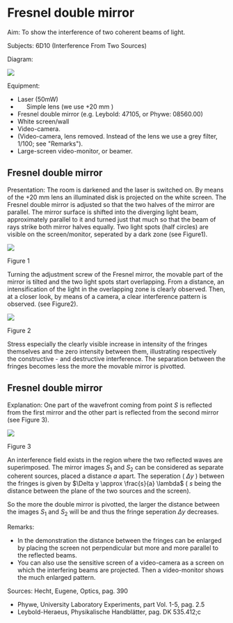 # Fresnel double mirror 

Aim: To show the interference of two coherent beams of light.

Subjects: 6D10 (Interference From Two Sources)

Diagram:

![](https://cdn.mathpix.com/cropped/2024_06_24_fb259fbc1a4d5f683018g-1.jpg?height=437&width=653&top_left_y=405&top_left_x=823)

Equipment:

- Laser (50mW)
- $\quad$ Simple lens (we use $+20 \mathrm{~mm}$ )
- Fresnel double mirror (e.g. Leybold: 47105, or Phywe: 08560.00)
- White screen/wall
- Video-camera.
- (Video-camera, lens removed. Instead of the lens we use a grey filter, $1 / 100$; see "Remarks").
- Large-screen video-monitor, or beamer.


## Fresnel double mirror

Presentation: The room is darkened and the laser is switched on. By means of the $+20 \mathrm{~mm}$ lens an illuminated disk is projected on the white screen. The Fresnel double mirror is adjusted so that the two halves of the mirror are parallel. The mirror surface is shifted into the diverging light beam, approximately parallel to it and turned just that much so that the beam of rays strike both mirror halves equally. Two light spots (half circles) are visible on the screen/monitor, seperated by a dark zone (see Figure1).

![](https://cdn.mathpix.com/cropped/2024_06_24_fb259fbc1a4d5f683018g-2.jpg?height=428&width=295&top_left_y=610&top_left_x=1010)

Figure 1

Turning the adjustment screw of the Fresnel mirror, the movable part of the mirror is tilted and the two light spots start overlapping. From a distance, an intensification of the light in the overlapping zone is clearly observed. Then, at a closer look, by means of a camera, a clear interference pattern is observed. (see Figure2).

![](https://cdn.mathpix.com/cropped/2024_06_24_fb259fbc1a4d5f683018g-2.jpg?height=431&width=296&top_left_y=1297&top_left_x=1012)

Figure 2

Stress especially the clearly visible increase in intensity of the fringes themselves and the zero intensity between them, illustrating respectively the constructive - and destructive interference. The separation between the fringes becomes less the more the movable mirror is pivotted.

## Fresnel double mirror

Explanation: One part of the wavefront coming from point $S$ is reflected from the first mirror and the other part is reflected from the second mirror (see Figure 3).

![](https://cdn.mathpix.com/cropped/2024_06_24_fb259fbc1a4d5f683018g-3.jpg?height=480&width=333&top_left_y=470&top_left_x=988)

Figure 3

An interference field exists in the region where the two reflected waves are superimposed. The mirror images $S_{1}$ and $S_{2}$ can be considered as separate coherent sources, placed a distance $a$ apart. The seperation ( $\Delta y$ ) between the fringes is given by $\Delta y \approx \frac{s}{a} \lambda$ ( $s$ being the distance between the plane of the two sources and the screen).

So the more the double mirror is pivotted, the larger the distance between the images $S_{1}$ and $S_{2}$ will be and thus the fringe seperation $\Delta y$ decreases.

Remarks:

- In the demonstration the distance between the fringes can be enlarged by placing the screen not perpendicular but more and more parallel to the reflected beams.
- You can also use the sensitive screen of a video-camera as a screen on which the interfering beams are projected. Then a video-monitor shows the much enlarged pattern.

Sources: Hecht, Eugene, Optics, pag. 390

- Phywe, University Laboratory Experiments, part Vol. 1-5, pag. 2.5
- Leybold-Heraeus, Physikalische Handblätter, pag. DK 535.412;c

